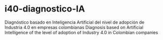 # i40-diagnostico-IA
Diagnóstico basado en Inteligencia Artificial del nivel de adopción de Industria 4.0 en empresas colombianas
Diagnosis based on Artificial Intelligence of the level of adoption of Industry 4.0 in Colombian companies
